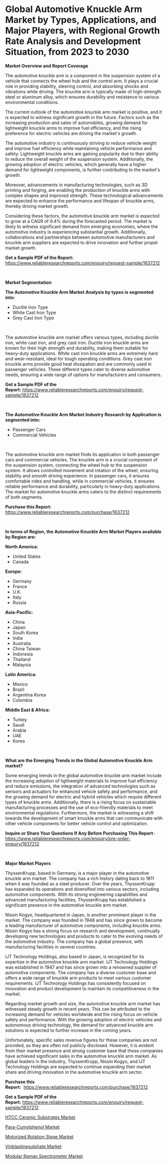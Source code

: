 <p><h1>Global Automotive Knuckle Arm Market by Types, Applications, and Major Players, with Regional Growth Rate Analysis and Development Situation, from 2023 to 2030</h1></p><p><strong>Market Overview and Report Coverage</strong></p>
<p><p>The automotive knuckle arm is a component in the suspension system of a vehicle that connects the wheel hub and the control arm. It plays a crucial role in providing stability, steering control, and absorbing shocks and vibrations while driving. The knuckle arm is typically made of high-strength steel or aluminum alloy, which ensures durability and resistance to various environmental conditions.</p><p>The current outlook of the automotive knuckle arm market is positive, and it is expected to witness significant growth in the future. Factors such as the increasing production and sales of automobiles, growing demand for lightweight knuckle arms to improve fuel efficiency, and the rising preference for electric vehicles are driving the market's growth.</p><p>The automotive industry is continuously striving to reduce vehicle weight and improve fuel efficiency while maintaining vehicle performance and safety. Lightweight knuckle arms are gaining popularity due to their ability to reduce the overall weight of the suspension system. Additionally, the growing adoption of electric vehicles, which generally have a higher demand for lightweight components, is further contributing to the market's growth.</p><p>Moreover, advancements in manufacturing technologies, such as 3D printing and forging, are enabling the production of knuckle arms with complex shapes and improved strength. These technological advancements are expected to enhance the performance and lifespan of knuckle arms, thereby driving market growth.</p><p>Considering these factors, the automotive knuckle arm market is expected to grow at a CAGR of 9.4% during the forecasted period. The market is likely to witness significant demand from emerging economies, where the automotive industry is experiencing substantial growth. Additionally, collaborations and partnerships between automotive manufacturers and knuckle arm suppliers are expected to drive innovation and further propel market growth.</p></p>
<p><strong>Get a Sample PDF of the Report:</strong> <a href="https://www.reliableresearchreports.com/enquiry/request-sample/1637212">https://www.reliableresearchreports.com/enquiry/request-sample/1637212</a></p>
<p>&nbsp;</p>
<p><strong>Market Segmentation</strong></p>
<p><strong>The Automotive Knuckle Arm Market Analysis by types is segmented into:</strong></p>
<p><ul><li>Ductile Iron Type</li><li>White Cast Iron Type</li><li>Grey Cast Iron Type</li></ul></p>
<p>&nbsp;</p>
<p><p>The automotive knuckle arm market offers various types, including ductile iron, white cast iron, and grey cast iron. Ductile iron knuckle arms are known for their high strength and durability, making them suitable for heavy-duty applications. White cast iron knuckle arms are extremely hard and wear-resistant, ideal for tough operating conditions. Grey cast iron knuckle arms provide good heat dissipation and are commonly used in passenger vehicles. These different types cater to diverse automotive needs, ensuring a wide range of options for manufacturers and consumers.</p></p>
<p><strong>Get a Sample PDF of the Report:</strong>&nbsp;<a href="https://www.reliableresearchreports.com/enquiry/request-sample/1637212">https://www.reliableresearchreports.com/enquiry/request-sample/1637212</a></p>
<p>&nbsp;</p>
<p><strong>The Automotive Knuckle Arm Market Industry Research by Application is segmented into:</strong></p>
<p><ul><li>Passenger Cars</li><li>Commercial Vehicles</li></ul></p>
<p>&nbsp;</p>
<p><p>The automotive knuckle arm market finds its application in both passenger cars and commercial vehicles. The knuckle arm is a crucial component of the suspension system, connecting the wheel hub to the suspension system. It allows controlled movement and rotation of the wheel, ensuring stability and smooth driving experience. In passenger cars, it ensures comfortable rides and handling, while in commercial vehicles, it ensures reliable performance and durability, particularly in heavy-duty applications. The market for automotive knuckle arms caters to the distinct requirements of both segments.</p></p>
<p><strong>Purchase this Report:</strong>&nbsp; <a href="https://www.reliableresearchreports.com/purchase/1637212">https://www.reliableresearchreports.com/purchase/1637212</a></p>
<p>&nbsp;</p>
<p><strong>In terms of Region, the Automotive Knuckle Arm Market Players available by Region are:</strong></p>
<p>
    <p> <strong> North America: </strong>
        <ul>
            <li>United States</li>
            <li>Canada</li>
        </ul>
        </p> 
    <p> <strong> Europe: </strong>
        <ul>
            <li>Germany</li>
            <li>France</li>
            <li>U.K.</li>
            <li>Italy</li>
            <li>Russia</li>
        </ul>
        </p> 
    <p> <strong> Asia-Pacific: </strong>
        <ul>
            <li>China</li>
            <li>Japan</li>
            <li>South Korea</li>
            <li>India</li>
            <li>Australia</li>
            <li>China Taiwan</li>
            <li>Indonesia</li>
            <li>Thailand</li>
            <li>Malaysia</li>
        </ul>
        </p> 
    <p> <strong> Latin America: </strong>
        <ul>
            <li>Mexico</li>
            <li>Brazil</li>
            <li>Argentina Korea</li>
            <li>Colombia</li>
        </ul>
        </p> 
    <p> <strong> Middle East & Africa: </strong>
        <ul>
            <li>Turkey</li>
            <li>Saudi</li>
            <li>Arabia</li>
            <li>UAE</li>
            <li>Korea</li>
        </ul>
    </p>
    </p>
<p>&nbsp;</p>
<p><strong>What are the Emerging Trends in the Global Automotive Knuckle Arm market?</strong></p>
<p><p>Some emerging trends in the global automotive knuckle arm market include the increasing adoption of lightweight materials to improve fuel efficiency and reduce emissions, the integration of advanced technologies such as sensors and actuators for enhanced vehicle safety and performance, and the growing demand for electric and hybrid vehicles which require different types of knuckle arms. Additionally, there is a rising focus on sustainable manufacturing processes and the use of eco-friendly materials to meet environmental regulations. Furthermore, the market is witnessing a shift towards the development of smart knuckle arms that can communicate with other vehicle components for better vehicle control and optimization.</p></p>
<p><strong>Inquire or Share Your Questions If Any Before Purchasing This Report</strong>- <a href="https://www.reliableresearchreports.com/enquiry/pre-order-enquiry/1637212">https://www.reliableresearchreports.com/enquiry/pre-order-enquiry/1637212</a></p>
<p>&nbsp;</p>
<p><strong>Major Market Players</strong></p>
<p><p>ThyssenKrupp, based in Germany, is a major player in the automotive knuckle arm market. The company has a rich history dating back to 1811 when it was founded as a steel producer. Over the years, ThyssenKrupp has expanded its operations and diversified into various sectors, including automotive components. With its strong engineering capabilities and advanced manufacturing facilities, ThyssenKrupp has established a significant presence in the automotive knuckle arm market.</p><p>Nissin Kogyo, headquartered in Japan, is another prominent player in the market. The company was founded in 1948 and has since grown to become a leading manufacturer of automotive components, including knuckle arms. Nissin Kogyo has a strong focus on research and development, continually developing new technologies and products to cater to the evolving needs of the automotive industry. The company has a global presence, with manufacturing facilities in several countries.</p><p>IJT Technology Holdings, also based in Japan, is recognized for its expertise in the automotive knuckle arm market. IJT Technology Holdings was established in 1947 and has since grown into a renowned supplier of automotive components. The company has a diverse customer base and offers a wide range of knuckle arm products to meet various customer requirements. IJT Technology Holdings has consistently focused on innovation and product development to maintain its competitiveness in the market.</p><p>Regarding market growth and size, the automotive knuckle arm market has witnessed steady growth in recent years. This can be attributed to the increasing demand for vehicles worldwide and the rising focus on vehicle safety and performance. With the growing adoption of electric vehicles and autonomous driving technology, the demand for advanced knuckle arm solutions is expected to further increase in the coming years.</p><p>Unfortunately, specific sales revenue figures for these companies are not provided, as they are often not publicly disclosed. However, it is evident from their market presence and strong customer base that these companies have achieved significant sales in the automotive knuckle arm market. As global leaders in the industry, ThyssenKrupp, Nissin Kogyo, and IJT Technology Holdings are expected to continue expanding their market share and driving innovation in the automotive knuckle arm sector.</p></p>
<p><strong>Purchase this Report:</strong>&nbsp;&nbsp;<a href="https://www.reliableresearchreports.com/purchase/1637212">https://www.reliableresearchreports.com/purchase/1637212</a></p>
<p></p>
<p><strong>Get a Sample PDF of the Report:</strong>&nbsp;<a href="https://www.reliableresearchreports.com/enquiry/request-sample/1637212">https://www.reliableresearchreports.com/enquiry/request-sample/1637212</a></p>
<p><p><a href="https://www.linkedin.com/pulse/htcc-ceramic-substrates-market-size-2023-2030-global-r2npf/">HTCC Ceramic Substrates Market</a></p><p><a href="https://www.linkedin.com/pulse/para-cumylphenol-market-research-report-unlocks-analysis-aabuc/">Para-Cumylphenol Market</a></p><p><a href="https://medium.com/@wall.see.write/motorized-rotation-stage-market-size-growth-forecast-2023-2030-66434885df46">Motorized Rotation Stage Market</a></p><p><a href="https://www.linkedin.com/pulse/vinblastinesulphate-market-size-share-amp-trends-analysis-qmfac/">Vinblastinesulphate Market</a></p><p><a href="https://medium.com/@draft.web.back/modular-raman-spectrometer-market-size-growth-forecast-2023-2030-6093fefd110e">Modular Raman Spectrometer Market</a></p></p>